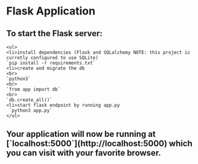 <h1>Flask Application</h1>

<h2>To start the Flask server:</h2>

    <ul>
    <li>install dependencies (Flask and SQLalchemy NOTE: this project is curretly configured to use SQLite)
    `pip install -r requirements.txt`
    <li>create and migrate the db
    <br>
    `python3`
    <br>
    `from app import db`
    <br>
    `db.create_all()`
    <li>start flask endpoint by running app.py
     `python3 app.py`
    </ul>

<h2>Your application will now be running at [`localhost:5000`](http://localhost:5000) which you can visit with your favorite browser.</h2>